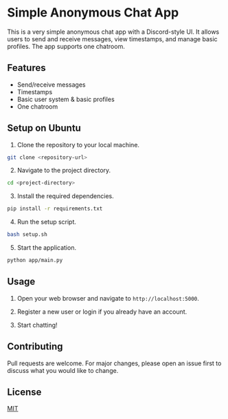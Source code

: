 # Simple Anonymous Chat App

This is a very simple anonymous chat app with a Discord-style UI. It allows users to send and receive messages, view timestamps, and manage basic profiles. The app supports one chatroom.

## Features

- Send/receive messages
- Timestamps
- Basic user system & basic profiles
- One chatroom

## Setup on Ubuntu

1. Clone the repository to your local machine.

```bash
git clone <repository-url>
```

2. Navigate to the project directory.

```bash
cd <project-directory>
```

3. Install the required dependencies.

```bash
pip install -r requirements.txt
```

4. Run the setup script.

```bash
bash setup.sh
```

5. Start the application.

```bash
python app/main.py
```

## Usage

1. Open your web browser and navigate to `http://localhost:5000`.

2. Register a new user or login if you already have an account.

3. Start chatting!

## Contributing

Pull requests are welcome. For major changes, please open an issue first to discuss what you would like to change.

## License

[MIT](https://choosealicense.com/licenses/mit/)